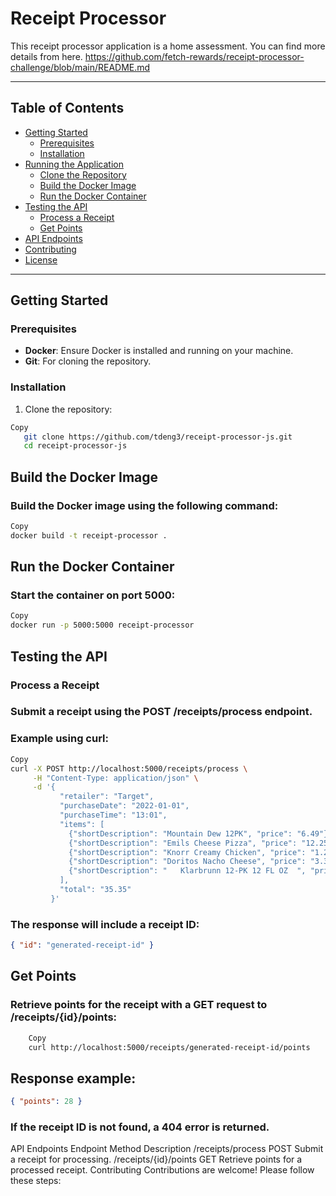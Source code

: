 # Receipt Processor

This receipt processor application is a home assessment.
You can find more details from here.
https://github.com/fetch-rewards/receipt-processor-challenge/blob/main/README.md

---

## Table of Contents

- [Getting Started](#getting-started)
  - [Prerequisites](#prerequisites)
  - [Installation](#installation)
- [Running the Application](#running-the-application)
  - [Clone the Repository](#clone-the-repository)
  - [Build the Docker Image](#build-the-docker-image)
  - [Run the Docker Container](#run-the-docker-container)
- [Testing the API](#testing-the-api)
  - [Process a Receipt](#process-a-receipt)
  - [Get Points](#get-points)
- [API Endpoints](#api-endpoints)
- [Contributing](#contributing)
- [License](#license)

---

## Getting Started

### Prerequisites

- **Docker**: Ensure Docker is installed and running on your machine.
- **Git**: For cloning the repository.

### Installation

1. Clone the repository:

```bash
Copy
   git clone https://github.com/tdeng3/receipt-processor-js.git
   cd receipt-processor-js

```

## Build the Docker Image

### Build the Docker image using the following command:

```bash
Copy
docker build -t receipt-processor .
```

## Run the Docker Container

### Start the container on port 5000:

```bash
Copy
docker run -p 5000:5000 receipt-processor
```

## Testing the API

### Process a Receipt

### Submit a receipt using the POST /receipts/process endpoint.

### Example using curl:

```bash
Copy
curl -X POST http://localhost:5000/receipts/process \
     -H "Content-Type: application/json" \
     -d '{
           "retailer": "Target",
           "purchaseDate": "2022-01-01",
           "purchaseTime": "13:01",
           "items": [
             {"shortDescription": "Mountain Dew 12PK", "price": "6.49"},
             {"shortDescription": "Emils Cheese Pizza", "price": "12.25"},
             {"shortDescription": "Knorr Creamy Chicken", "price": "1.26"},
             {"shortDescription": "Doritos Nacho Cheese", "price": "3.35"},
             {"shortDescription": "   Klarbrunn 12-PK 12 FL OZ  ", "price": "12.00"}
           ],
           "total": "35.35"
         }'
```

### The response will include a receipt ID:

```json
{ "id": "generated-receipt-id" }
```

## Get Points

### Retrieve points for the receipt with a GET request to /receipts/{id}/points:

```bash
    Copy
    curl http://localhost:5000/receipts/generated-receipt-id/points
```

## Response example:

```json
{ "points": 28 }
```

### If the receipt ID is not found, a 404 error is returned.

API Endpoints
Endpoint Method Description
/receipts/process POST Submit a receipt for processing.
/receipts/{id}/points GET Retrieve points for a processed receipt.
Contributing
Contributions are welcome! Please follow these steps:
